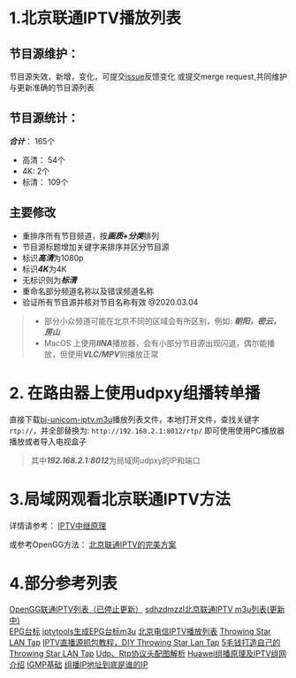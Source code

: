 # 1.北京联通IPTV播放列表

## 节目源维护：
节目源失效，新增，变化，可提交[issue](https://github.com/wuwentao/bj-unicom-iptv/issues/new)反馈变化
或提交merge request,共同维护与更新准确的节目源列表

## 节目源统计：
***合计***：   165个
- 高清： 54个
- 4K:    2个
- 标清： 109个

## 主要修改
* 重排序所有节目频道，按***画质+分类***排列
* 节目源标题增加关键字来排序并区分节目源
* 标识***高清***为1080p
* 标识***4K***为4K
* 无标识则为***标清***
* 重命名部分频道名称以及错误频道名称
* 验证所有节目源并核对节目名称有效 @2020.03.04

> - 部分小众频道可能在北京不同的区域会有所区别，例如:  ***朝阳，密云，房山***
> - MacOS 上使用***IINA***播放器，会有小部分节目源出现闪退，偶尔能播放，但使用***VLC/MPV***则播放正常

# 2. 在路由器上使用udpxy组播转单播
直接下载[bj-unicom-iptv.m3u](bj-unicom-iptv.m3u)播放列表文件，本地打开文件，查找关键字 `rtp://`，并全部替换为: `http://192.168.2.1:8012/rtp/` 即可使用使用PC播放器播放或者导入电视盒子
>其中***192.168.2.1:8012***为局域网udpxy的IP和端口

# 3.局域网观看北京联通IPTV方法
详情请参考：
[IPTV中继原理](iptv.md)

或参考OpenGG方法：
[北京联通IPTV的完美方案](https://exp.newsmth.net/topic/357dabb5a4dc6d5c4c75f96a30209cd9/1)

# 4.部分参考列表
[OpenGG联通IPTV列表（已停止更新）](https://github.com/OpenGG/bj-unicom-iptv)
[sdhzdmzzl北京联通IPTV m3u列表(更新中)](https://gist.github.com/sdhzdmzzl/93cf74947770066743fff7c7f4fc5820)   
[EPG台标](http://epg.51zmt.top:8000/)
[iptvtools生成EPG台标m3u](https://github.com/huxuan/iptvtools)
[北京电信IPTV播放列表](http://m.newsmth.net/article/DigiHome/833031)
[Throwing Star LAN Tap](https://greatscottgadgets.com/throwingstar/)
[IPTV直播源抓包教程，DIY Throwing Star Lan Tap](https://www.znds.com/tv-1137126-1-1.html)
[5毛钱打造自己的Throwing Star LAN Tap](https://www.freebuf.com/articles/89552.html)
[Udp、Rtp协议头配图解析](https://blog.csdn.net/nihenbuhao/article/details/60585079)
[Huawei组播原理及IPTV组网介绍](https://wenku.baidu.com/view/6e40036d011ca300a6c39072.html)
[IGMP基础](https://cshihong.github.io/2018/02/12/IGMP%E5%9F%BA%E7%A1%80/)
[组播IP地址到底是谁的IP](https://www.zhihu.com/question/27233903)
